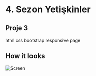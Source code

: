 # 4. Sezon Yetişkinler

## Proje 3

<p>html css bootstrap responsive page</p>

## How it looks

![Screen](./components/project3.gif)
